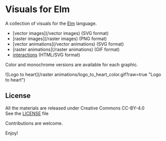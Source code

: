 Visuals for Elm
===============

A collection of visuals for the [Elm](http://elm-lang.org/) language.

- [vector images](/vector images) (SVG format)
- [raster images](/raster images) (PNG format)
- [vector animations](/vector animations) (SVG format)
- [raster animations](/raster animations) (GIF format)
- [interactions](/interactions) (HTML/SVG format)

Color and monochrome versions are available for each graphic.

![Logo to heart](/raster animations/logo_to_heart_color.gif?raw=true "Logo to heart")


License
-------

All the materials are released under Creative Commons CC-BY-4.0  
See the [LICENSE](LICENSE) file


Contributions are welcome.

Enjoy!
